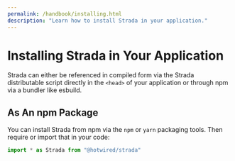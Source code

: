 ```yaml
---
permalink: /handbook/installing.html
description: "Learn how to install Strada in your application."
---
```


# Installing Strada in Your Application

Strada can either be referenced in compiled form via the Strada distributable script directly in the `<head>` of your application or through npm via a bundler like esbuild.

## As An npm Package

You can install Strada from npm via the `npm` or `yarn` packaging tools. Then require or import that in your code:

```javascript
import * as Strada from "@hotwired/strada"
```
